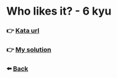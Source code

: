 # Who likes it? - 6 kyu

### :point_right: [Kata url](https://www.codewars.com/kata/5266876b8f4bf2da9b000362)

### :point_right: [My solution](./index.js)

### :arrow_left: [Back](../README.md)
